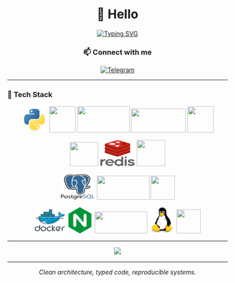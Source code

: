 <h1 align="center">👋 Hello</h1>

<p align="center">
  <a href="https://git.io/typing-svg">
    <img src="https://readme-typing-svg.demolab.com?font=Fira+Code&weight=500&size=25&pause=1000&color=2789C8&vCenter=true&width=435&lines=Evgeniy+Khlebnev;Python+Backend+Developer" alt="Typing SVG" />
  </a>
</p>

<h3 align="center">📫 Connect with me</h3>
<p align="center">
  <a href="https://t.me/Evgenkhl01" target="_blank" rel="noreferrer">
    <img src="https://www.vectorlogo.zone/logos/telegram/telegram-icon.svg" alt="Telegram" width="40" height="40"/>
  </a>
</p>

---

### 🧠 Tech Stack

<p align="center">
  <a href="https://www.python.org" target="_blank"><img src="https://raw.githubusercontent.com/devicons/devicon/master/icons/python/python-original.svg" width="60" height="60"/></a>
  <a href="https://www.djangoproject.com/" target="_blank"><img src="https://cdn.worldvectorlogo.com/logos/django.svg" width="60" height="60"/></a>
  <a href="https://fastapi.tiangolo.com/" target="_blank"><img src="https://fastapi.tiangolo.com/img/logo-margin/logo-teal.png" width="120" height="60"/></a>
  <a href="https://flask.palletsprojects.com/" target="_blank"><img src="https://flask.palletsprojects.com/en/stable/_images/flask-horizontal.png" width="125" height="55"/></a>
  <a href="https://docs.aiogram.dev/" target="_blank"><img src="https://docs.aiogram.dev/en/latest/_static/logo.png" width="60" height="60"/></a>
</p>

<p align="center">
  <a href="https://www.rabbitmq.com" target="_blank"><img src="https://www.vectorlogo.zone/logos/rabbitmq/rabbitmq-icon.svg" width="65" height="55"/></a>
  <a href="https://redis.io" target="_blank"><img src="https://raw.githubusercontent.com/devicons/devicon/master/icons/redis/redis-original-wordmark.svg" width="80" height="60"/></a>
  <a href="https://docs.celeryq.dev/en/stable/" target="_blank"><img src="https://docs.celeryq.dev/en/stable/_static/celery_512.png" width="65" height="60"/></a>
</p>

<p align="center">
  <a href="https://www.postgresql.org" target="_blank"><img src="https://raw.githubusercontent.com/devicons/devicon/master/icons/postgresql/postgresql-original-wordmark.svg" width="80" height="60"/></a>
  <a href="https://www.sqlalchemy.org/" target="_blank"><img src="https://www.sqlalchemy.org/img/sqla_logo.png" width="120" height="55"/></a>
  <a href="https://www.sqlite.org/" target="_blank"><img src="https://www.vectorlogo.zone/logos/sqlite/sqlite-icon.svg" width="55" height="55"/></a>
</p>

<p align="center">
  <a href="https://www.docker.com/" target="_blank"><img src="https://raw.githubusercontent.com/devicons/devicon/master/icons/docker/docker-original-wordmark.svg" width="70" height="60"/></a>
  <a href="https://www.nginx.com" target="_blank"><img src="https://raw.githubusercontent.com/devicons/devicon/master/icons/nginx/nginx-original.svg" width="60" height="60"/></a>
  <a href="https://gunicorn.org/" target="_blank"><img src="https://gunicorn.org/images/logo.png" width="120" height="50"/></a>
  <a href="https://www.linux.org/" target="_blank"><img src="https://raw.githubusercontent.com/devicons/devicon/master/icons/linux/linux-original.svg" width="60" height="60"/></a>
  <a href="https://www.postman.com/" target="_blank"><img src="https://www.vectorlogo.zone/logos/getpostman/getpostman-icon.svg" width="55" height="55"/></a>
</p>

---

<p align="center">
  <img src="https://github-readme-stats.vercel.app/api/top-langs/?username=Evgenmater&layout=compact&hide_border=true&theme=transparent"/>
</p>

---

<p align="center">
  <i>Clean architecture, typed code, reproducible systems.</i>
</p>
